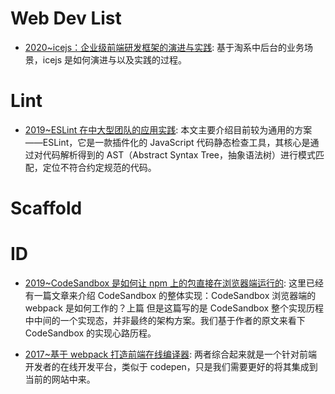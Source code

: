 # Web Dev List

- [2020~icejs：企业级前端研发框架的演进与实践](https://mp.weixin.qq.com/s?__biz=MzI5NjM5NDQxMg==&mid=2247484495&idx=1&sn=5d105c66e3ea837c6885ab000bb02389&chksm=ec444f8cdb33c69a70363500ca56f60bf648a5fd1e34b0e16f62dbb6bdecfe5b3d43c40327b1&scene=21#wechat_redirect): 基于淘系中后台的业务场景，icejs 是如何演进与以及实践的过程。

# Lint

- [2019~ESLint 在中大型团队的应用实践](https://mp.weixin.qq.com/s/4l3YnI6U2iQuI_YsIr_utg): 本文主要介绍目前较为通用的方案——ESLint，它是一款插件化的 JavaScript 代码静态检查工具，其核心是通过对代码解析得到的 AST（Abstract Syntax Tree，抽象语法树）进行模式匹配，定位不符合约定规范的代码。

# Scaffold

# ID

- [2019~CodeSandbox 是如何让 npm 上的包直接在浏览器端运行的](https://mp.weixin.qq.com/s/mQ0yvwrVMf5d4oRKudbi3A): 这里已经有一篇文章来介绍 CodeSandbox 的整体实现：CodeSandbox 浏览器端的 webpack 是如何工作的？上篇 但是这篇写的是 CodeSandbox 整个实现历程中中间的一个实现态，并非最终的架构方案。我们基于作者的原文来看下 CodeSandbox 的实现心路历程。

- [2017~基于 webpack 打造前端在线编译器](https://www.jianshu.com/p/8eb175be0774): 两者综合起来就是一个针对前端开发者的在线开发平台，类似于 codepen，只是我们需要更好的将其集成到当前的网站中来。
